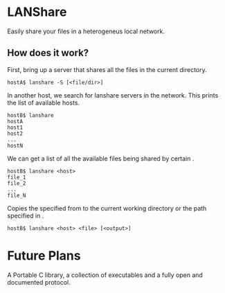 # LANShare

Easily share your files in a heterogeneus local network.

## How does it work?

First, bring up a server that shares all the files in the current directory.

    hostA$ lanshare -S [<file/dir>]

In another host, we search for lanshare servers in the network. This prints the
list of available hosts.

    hostB$ lanshare
    hostA
    host1
    host2
    ...
    hostN


We can get a list of all the available files being shared by certain <host>.

    hostB$ lanshare <host>
    file_1
    file_2
    ...
    file_N

Copies the specified <file> from <host> to the current working directory or
the path specified in <ouput>.

    hostB$ lanshare <host> <file> [<output>]


# Future Plans

A Portable C library, a collection of executables and a fully open and
documented protocol.
